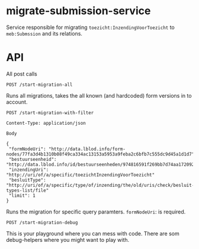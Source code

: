 # migrate-submission-service
Service responsible for migrating `toezicht:InzendingVoorToezicht` to `meb:Submssion` and its relations.

# API
All post calls

```
POST /start-migration-all
```
Runs all migrations, takes the all known (and hardcoded) form versions in to account.

```
POST /start-migration-with-filter

Content-Type: application/json

Body

{
 "formNodeUri": "http://data.lblod.info/form-nodes/77fa3d4b1310b08f49ca334ac13153a5953a9feba2c6bfb7c555dc9d45a1d1d7",
 "bestuurseenheid": "http://data.lblod.info/id/bestuurseenheden/974816591f269bb7d74aa1720922651529f3d3b2a787f5c60b73e5a0384950a4",
 "inzendingUri": "http://uri/of/a/specific/toezichtInzendingVoorToezicht"
 "besluitType": "http://uri/of/a/specific/type/of/inzending/the/old/uris/check/besluit-types-list/file"
 "limit": 1
}
```
Runs the migration for specific query paramters.
`formNodeUri`: is required.

```
POST /start-migration-debug
```
This is your playground where you can mess with code. There are som debug-helpers where you might want to play with.
